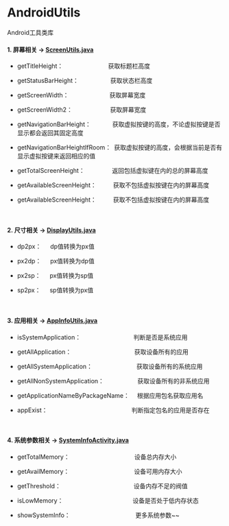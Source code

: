 
# AndroidUtils
Android工具类库

#### 1. 屏幕相关 -> [ScreenUtils.java](https://github.com/leavesC/AndroidUtils/blob/master/app/src/main/java/com/czy/androidutils/sytem/utils/ScreenUtils.java)
 
  - getTitleHeight：&ensp;&ensp;&ensp;&ensp;&ensp;&ensp;&ensp;&ensp;&ensp;&ensp;&ensp;&ensp;&ensp;&ensp;&ensp;获取标题栏高度
  
  - getStatusBarHeight：&ensp;&ensp; &ensp;&ensp;&ensp;&ensp;&ensp;&ensp;&ensp;&ensp;获取状态栏高度
    
  - getScreenWidth： &ensp;&ensp;&ensp;&ensp;&ensp;&ensp;&ensp;&ensp;&ensp;&ensp;&ensp;&ensp;&ensp;获取屏幕宽度
  
  - getScreenWidth2：&ensp;&ensp;&ensp;&ensp;&ensp;&ensp;&ensp;&ensp;&ensp;&ensp;&ensp; &ensp;获取屏幕宽度
  
  - getNavigationBarHeight： &ensp;&ensp;&ensp;&ensp;&ensp;&ensp; 获取虚拟按键的高度，不论虚拟按键是否显示都会返回其固定高度
  
  - getNavigationBarHeightIfRoom：&ensp;获取虚拟按键的高度，会根据当前是否有显示虚拟按键来返回相应的值
  
  - getTotalScreenHeight： &ensp;&ensp;&ensp;&ensp;&ensp;&ensp;&ensp;&ensp; 返回包括虚拟键在内的总的屏幕高度
  
  - getAvailableScreenHeight：&ensp;&ensp;&ensp;&ensp;&ensp; 获取不包括虚拟按键在内的屏幕高度
   
  - getAvailableScreenHeight：&ensp;&ensp;&ensp;&ensp;&ensp; 获取不包括虚拟按键在内的屏幕高度

<br>

#### 2. 尺寸相关 -> [DisplayUtils.java](https://github.com/leavesC/AndroidUtils/blob/master/app/src/main/java/com/czy/androidutils/sytem/utils/DisplayUtils.java)

  - dp2px：&ensp;&ensp;&ensp;dp值转换为px值
  
  - px2dp：&ensp;&ensp;&ensp;px值转换为dp值
    
  - px2sp：&ensp;&ensp;&ensp;px值转换为sp值
  
  - sp2px：&ensp;&ensp;&ensp;sp值转换为px值

<br>

#### 3. 应用相关 -> [AppInfoUtils.java](https://github.com/leavesC/AndroidUtils/blob/master/app/src/main/java/com/czy/androidutils/sytem/utils/AppInfoUtils.java)
 
  - isSystemApplication：   &ensp;&ensp;&ensp;&ensp;&ensp;&ensp;&ensp;&ensp;&ensp;&ensp;&ensp;&ensp;&ensp;&ensp;&ensp;&ensp;&ensp;判断是否是系统应用
  
  - getAllApplication：&ensp;&ensp;&ensp;&ensp;&ensp;&ensp;&ensp;&ensp;&ensp;&ensp;&ensp;&ensp;&ensp;&ensp;&ensp;&ensp;&ensp;&ensp;&ensp;&ensp;&ensp;获取设备所有的应用
    
  - getAllSystemApplication：&ensp; &ensp; &ensp;&ensp;&ensp; &ensp;&ensp;&ensp;&ensp;&ensp;&ensp;&ensp;&ensp;获取设备所有的系统应用
  
  - getAllNonSystemApplication：&ensp;&ensp;&ensp;&ensp;&ensp; &ensp;&ensp;&ensp;&ensp;&ensp;  获取设备所有的非系统应用

  - getApplicationNameByPackageName：&ensp;&ensp; 根据应用包名获取应用名

  - appExist：&ensp;&ensp;&ensp;&ensp;&ensp;&ensp;&ensp;&ensp;&ensp;&ensp;&ensp;&ensp;&ensp;&ensp;&ensp;&ensp;&ensp;&ensp;&ensp;&ensp;&ensp;&ensp;&ensp;&ensp;&ensp;&ensp;&ensp;&ensp;判断指定包名的应用是否存在

<br>

#### 4. 系统参数相关 -> [SystemInfoActivity.java](https://github.com/leavesC/AndroidUtils/blob/master/app/src/main/java/com/czy/androidutils/sytem/SystemInfoActivity.java)

  - getTotalMemory：   &ensp;&ensp;&ensp;&ensp;&ensp;&ensp;&ensp;&ensp;&ensp;&ensp;&ensp;&ensp;&ensp;&ensp;&ensp;&ensp;&ensp;&ensp;&ensp;&ensp;&ensp;设备总内存大小
  
  - getAvailMemory：&ensp;&ensp;&ensp;&ensp;&ensp; &ensp;&ensp;&ensp;&ensp;&ensp;&ensp;&ensp;&ensp;&ensp;&ensp;&ensp;&ensp;&ensp;&ensp;&ensp;&ensp;设备可用内存大小
    
  - getThreshold：&ensp; &ensp; &ensp;&ensp;&ensp;&ensp;&ensp;&ensp;&ensp;&ensp;&ensp; &ensp;&ensp;&ensp; &ensp;&ensp;&ensp;&ensp;&ensp;&ensp;&ensp;&ensp;设备内存不足的阀值
  
  - isLowMemory：&ensp;&ensp;&ensp;&ensp;&ensp; &ensp;&ensp;&ensp;&ensp;&ensp;&ensp;&ensp;&ensp;&ensp;&ensp;&ensp;&ensp;&ensp;&ensp;&ensp;&ensp;&ensp; 设备是否处于低内存状态
  
  - showSystemInfo： &ensp;&ensp;&ensp;&ensp;&ensp;&ensp;&ensp;&ensp;&ensp;&ensp;&ensp;&ensp;&ensp;&ensp;&ensp; &ensp;&ensp;&ensp;&ensp;&ensp; 更多系统参数~~
